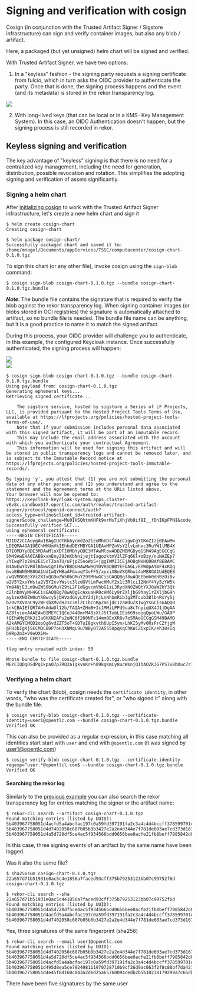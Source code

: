 # Signing and verification with cosign

Cosign (in conjunction with the Trusted Artifact Signer / Sigstore infrastructure) can sign and verify container images, but also any blob / artifact.

Here, a packaged (but yet unsigned) helm chart will be signed and verified.

With Trusted Artifact Signer, we have two options:

1) In a "keyless" fashion - the signing party requests a signing certificate from fulcio, which in turn asks the OIDC provider to authenticate the party. Once that is done, the signing process happens and the event (and its metadata) is stored in the rekor transparency log.

![](../helm-cosign/images/sigstore-flow.png)

2) With long-lived keys (that can be local or in a KMS- Key Management System). In this case, an OIDC Authentication doesn't happen, but the signing process is still recorded in rekor.


## Keyless signing and verification

The key advantage of "keyless" signing is that there is no need for a centralized key management, including the need for generation, distribution, possible revocation and rotation. 
This simplifies the adopting signing and verification of assets significantly.

### Signing a helm chart

After [initializing cosign](../cosign-init/init.md) to work with the Trusted Artifact Signer infrastructure, let's create a new helm chart and sign it

```
$ helm create cosign-chart
Creating cosign-chart

$ helm package cosign-chart/
Successfully packaged chart and saved it to: /home/mnagel/Documents/appServices/TSSC/computacenter/cosign-chart-0.1.0.tgz
```

To sign this chart (or any other file), invoke cosign using the `sign-blob` command:

```
$ cosign sign-blob cosign-chart-0.1.0.tgz --bundle cosign-chart-0.1.0.tgz.bundle
```

*__Note__*: The bundle file contains the signature that is required to verify the blob against the rekor transparency log. When signing container images (or blobs stored in OCI registries) the signature is automatically attached to artifact, so no bundle file is needed. The bundle file name can be anything, but it is a good practice to name it to match the signed artifact. 


During this process, your OIDC provider will challenge you to authenticate, in this example, the configured Keycloak instance. Once successfully authenticated, the signing process will happen:

![](./images/OIDC-keycloak.png)  
![](./images/OIDC-auth-success.png)


```
$ cosign sign-blob cosign-chart-0.1.0.tgz --bundle cosign-chart-0.1.0.tgz.bundle
Using payload from: cosign-chart-0.1.0.tgz
Generating ephemeral keys...
Retrieving signed certificate...

	The sigstore service, hosted by sigstore a Series of LF Projects, LLC, is provided pursuant to the Hosted Project Tools Terms of Use, available at https://lfprojects.org/policies/hosted-project-tools-terms-of-use/.
	Note that if your submission includes personal data associated with this signed artifact, it will be part of an immutable record.
	This may include the email address associated with the account with which you authenticate your contractual Agreement.
	This information will be used for signing this artifact and will be stored in public transparency logs and cannot be removed later, and is subject to the Immutable Record notice at https://lfprojects.org/policies/hosted-project-tools-immutable-records/.

By typing 'y', you attest that (1) you are not submitting the personal data of any other person; and (2) you understand and agree to the statement and the Agreement terms at the URLs listed above.
Your browser will now be opened to:
https://keycloak-keycloak-system.apps.cluster-v6v8c.sandbox617.opentlc.com/auth/realms/trusted-artifact-signer/protocol/openid-connect/auth?access_type=online&client_id=trusted-artifact-signer&code_challenge=Mu0IHSQhtmKHFk9xrMsTiXhjVb9if9I__fDhIKpFPNI&code_challenge_method=S256&nonce=2iW6UWu6L4hsZYCIHRczL3WTIyH&redirect_uri=http%3A%2F%2Flocalhost%3A35641%2Fauth%2Fcallback&response_type=code&scope=openid+email&state=2iW6URjO03KflZJQiuwYBQlOa3F
Successfully verified SCT...
using ephemeral certificate:
-----BEGIN CERTIFICATE-----
MIIDZzCCAuygAwIBAgIUdTKk6ycmd2oZizoMhVDsf4AcCigwCgYIKoZIzj0EAwMw
LDEQMA4GA1UEChMHUmVkIEhhdDEYMBYGA1UEAxMPZnVsY2lvLmhvc3RuYW1lMB4X
DTI0MDYyODE3MDAwMloXDTI0MDYyODE3MTAwMlowADBZMBMGByqGSM49AgEGCCqG
SM49AwEHA0IABBxxnEny29JnKbNnijejtIagozktmV1lZFq6Kl+oBzy/nuNAZEp7
/YIwqP7z28n2E15cTZoaTU/uFjpZ5noWp5+jggIWMIICEjAOBgNVHQ8BAf8EBAMC
B4AwEwYDVR0lBAwwCgYIKwYBBQUHAwMwHQYDVR0OBBYEFDAGL/EYW0pAYmF4xRQq
bvoBBWN9MB8GA1UdIwQYMBaAFGvoqY3vFF5/xuxiXBuV8QRbui4oMB8GA1UdEQEB
/wQVMBOBEXVzZXIxQG9wZW50bGMuY29tMHwGCisGAQQBg78wAQEEbmh0dHBzOi8v
a2V5Y2xvYWsta2V5Y2xvYWstc3lzdGVtLmFwcHMuY2x1c3Rlci12NnY4Yy5zYW5k
Ym94NjE3Lm9wZW50bGMuY29tL2F1dGgvcmVhbG1zL3RydXN0ZWQtYXJ0aWZhY3Qt
c2lnbmVyMH4GCisGAQQBg78wAQgEcAxuaHR0cHM6Ly9rZXljbG9hay1rZXljbG9h
ay1zeXN0ZW0uYXBwcy5jbHVzdGVyLXY2djhjLnNhbmRib3g2MTcub3BlbnRsYy5j
b20vYXV0aC9yZWFsbXMvdHJ1c3RlZC1hcnRpZmFjdC1zaWduZXIwgYsGCisGAQQB
1nkCBAIEfQR7AHkAdwDl12b/TAIA+ZHmB+Ic1MMiLPPd9ua8cTnyiqUX4J1jDgAA
AZBfyiexAAAEAwBIMEYCIQCuJ440mrM48zXlJ5tTubLIEi669sojgQpoLWu/GA9P
tQIhAMgERKJiIa0HXN2APs2uNC0f200NTc14mm9ExXR8v7eSMAoGCCqGSM49BAMD
A2kAMGYCMQD2opOg6vdZZT5oT+GDTuI8gkvth6UpI5ym/LhKI5yMv0RsFrCZfjgW
gFH3bIgKjSECMQCB0P7oH3XNMqL9u7WBy0T2A5558pqKqChKW1ZixpIK/eh38sIq
b9Rp2m3+V9eUXiM=
-----END CERTIFICATE-----

tlog entry created with index: 50

Wrote bundle to file cosign-chart-0.1.0.tgz.bundle
MEYCIQDqOSdPq1kpa07p7RQ3aIgkvnKr+h09kgKmLy8ucWsnjQIhAOZK3G7PS7x8bOuc7r1iA87lqldaVJB5z3CiGZAZEV+M

```

### Verifying a helm chart

To verify the chart (blob), cosign needs the `certificate identity`, in other words, "who was the certificate created for", or "who signed it" along with the bundle file.

``` 
$ cosign verify-blob cosign-chart-0.1.0.tgz --certificate-identity=user1@opentlc.com --bundle cosign-chart-0.1.0.tgz.bundle 
Verified OK
```

This can also be provided as a regular expression, in this case matching all identities start start with `user` and end with `@opentlc.com` (it was signed by user1@opentlc.com)


```
$ cosign verify-blob cosign-chart-0.1.0.tgz --certificate-identity-regexp=^user.*@opentlc\.com$ --bundle cosign-chart-0.1.0.tgz.bundle 
Verified OK
```

#### Searching the rekor log

Similarly to the [previous example](../standard-helm-rekor/sign-helmchart-rekor.md) you can also search the rekor transparency log for entries matching the signer or the artifact name:

```
$ rekor-cli search --artifact cosign-chart-0.1.0.tgz
Found matching entries (listed by UUID):
5b403967758051d4acfd5a4abcfac197c0a59fd397191fa2c3a4c4d4bccff378599701cefcc12161
5b403967758051d4d7402058c687b05b8b3427e2a2e4d344e7f781de603ae7cd373d1679c4eded37
5b403967758051d4a5d720df5ce4ac5f934566bdd0656bee0acfe21fb8beff7985842d8ab79dfcd3
```

In this case, three signing events of an artifact by the same name have been logged.

Was it also the same file?

```
$ sha256sum cosign-chart-0.1.0.tgz
22a657d71b51931e0ac5c4e1856a7faced93cff375b79253123bb07c99752f6d  cosign-chart-0.1.0.tgz 

$ rekor-cli search --sha 22a657d71b51931e0ac5c4e1856a7faced93cff375b79253123bb07c99752f6d
Found matching entries (listed by UUID):
5b403967758051d4a5d720df5ce4ac5f934566bdd0656bee0acfe21fb8beff7985842d8ab79dfcd3
5b403967758051d4acfd5a4abcfac197c0a59fd397191fa2c3a4c4d4bccff378599701cefcc12161
5b403967758051d4d7402058c687b05b8b3427e2a2e4d344e7f781de603ae7cd373d1679c4eded37

```
Yes, three signatures of the same fingerprint (sha256)


```
$ rekor-cli search --email user1@opentlc.com
Found matching entries (listed by UUID):
5b403967758051d4d7402058c687b05b8b3427e2a2e4d344e7f781de603ae7cd373d1679c4eded37
5b403967758051d4a5d720df5ce4ac5f934566bdd0656bee0acfe21fb8beff7985842d8ab79dfcd3
5b403967758051d4acfd5a4abcfac197c0a59fd397191fa2c3a4c4d4bccff378599701cefcc12161
5b403967758051d495d8ea5ce792498111970728710b9cf26d9ac063f2f8c88bf7da42138f7e913b
5b403967758051d4e45f8d160c843a2ded25a65760094cedb2b5b10238179299a7c65dba0aa01556

```
There have been five signatures by the same user


